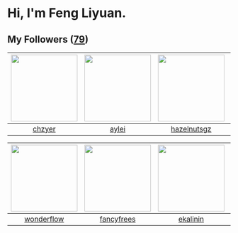 # Hi, I'm Feng Liyuan.

## My Followers ([79](https://github.com/SunRunAway?tab=followers))

| <img src="https://avatars0.githubusercontent.com/u/1464115?v=4" width="150" height="150" /> | <img src="https://avatars1.githubusercontent.com/u/18556593?v=4" width="150" height="150" /> | <img src="https://avatars3.githubusercontent.com/u/24202964?v=4" width="150" height="150" /> | <img src="https://avatars2.githubusercontent.com/u/58126365?v=4" width="150" height="150" /> |
| :-----------------------------------------------------------------------------------------: | :------------------------------------------------------------------------------------------: | :------------------------------------------------------------------------------------------: | :------------------------------------------------------------------------------------------: |
|                             [chzyer](https://github.com/chzyer)                             |                               [aylei](https://github.com/aylei)                              |                         [hazelnutsgz](https://github.com/hazelnutsgz)                        |                        [kellyraymond](https://github.com/kellyraymond)                       |

| <img src="https://avatars0.githubusercontent.com/u/2173670?v=4" width="150" height="150" /> | <img src="https://avatars1.githubusercontent.com/u/3293915?v=4" width="150" height="150" /> | <img src="https://avatars2.githubusercontent.com/u/234891?v=4" width="150" height="150" /> | <img src="https://avatars0.githubusercontent.com/u/59618640?v=4" width="150" height="150" /> |
| :-----------------------------------------------------------------------------------------: | :-----------------------------------------------------------------------------------------: | :----------------------------------------------------------------------------------------: | :------------------------------------------------------------------------------------------: |
|                         [wonderflow](https://github.com/wonderflow)                         |                         [fancyfrees](https://github.com/fancyfrees)                         |                           [ekalinin](https://github.com/ekalinin)                          |                         [Akshar-code](https://github.com/Akshar-code)                        |